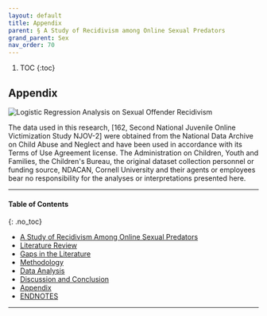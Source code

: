 ```yaml
---
layout: default
title: Appendix 
parent: § A Study of Recidivism among Online Sexual Predators  
grand_parent: Sex 
nav_order: 70 
---
```

<style>
.dont-break-out {
  /* These are technically the same, but use both */
  overflow-wrap: break-word;
  word-wrap: break-word;

     -ms-word-break: break-all;
  /* This is the dangerous one in WebKit, as it breaks things wherever */
  word-break: break-all;
  /* Instead use this non-standard one: */
  word-break: break-word;
}

.youtube-container {
    position: relative;
    width: 100%;
    height: 0;
    padding-bottom: 56.25%;
}
.youtube-video {
    position: absolute;
    top: 0;
    left: 0;
    width: 100%;
    height: 100%;
}

</style>

<div class="dont-break-out" markdown="1">

1. TOC
{:toc}

## Appendix 

![Logistic Regression Analysis on Sexual Offender Recidivism](https://statics.bsafes.com/images/papers/A-Study-of-Recidivism-among-Online-Sexual-Predators-table-4.png)

The data used in this research, [162, Second National Juvenile Online Victimization Study NJOV-2] were obtained from the National Data Archive on Child Abuse and Neglect and have been used in accordance with its Terms of Use Agreement license. The Administration on Children, Youth and Families, the Children's Bureau, the original dataset collection personnel or funding source, NDACAN, Cornell University and their agents or employees bear no responsibility for the analyses or interpretations presented here.

***

#### Table of Contents
{: .no_toc}

<ul><li> <a href="/docs/sex/A-Study-of-Recidivism-among-Online-Sexual-Predators-1/">A Study of Recidivism Among Online Sexual Predators</a></li><li> <a href="/docs/sex/A-Study-of-Recidivism-among-Online-Sexual-Predators-2/">Literature Review</a></li><li> <a href="/docs/sex/A-Study-of-Recidivism-among-Online-Sexual-Predators-3/">Gaps in the Literature</a></li><li> <a href="/docs/sex/A-Study-of-Recidivism-among-Online-Sexual-Predators-4/">Methodology</a></li><li> <a href="/docs/sex/A-Study-of-Recidivism-among-Online-Sexual-Predators-5/">Data Analysis</a></li><li> <a href="/docs/sex/A-Study-of-Recidivism-among-Online-Sexual-Predators-6/">Discussion and Conclusion</a></li><li> <a href="/docs/sex/A-Study-of-Recidivism-among-Online-Sexual-Predators-7/">Appendix</a></li><li> <a href="/docs/sex/A-Study-of-Recidivism-among-Online-Sexual-Predators-8/">ENDNOTES</a></li></ul>

***

</div>
